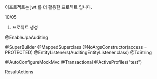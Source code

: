 이프로젝트는 jwt 를 더 활용한 프로젝트 입니다. 


10/05
1. 프로젝트 생성 

@EnableJpaAuditing

@SuperBuilder
@MappedSuperclass
@NoArgsConstructor(access = PROTECTED)
@EntityListeners(AuditingEntityListener.class)
@ToString


@AutoConfigureMockMvc
@Transactional
@ActiveProfiles("test")



ResultActions